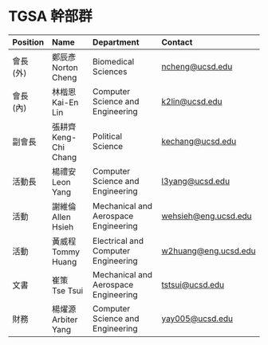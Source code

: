 # TGSA 幹部群


| Position | Name                      | Department                           |  Contact          |
| :---     | :---                      | :---                                 | :---              |
| 會長 (外) | 鄭辰彥<br> Norton Cheng   | Biomedical Sciences                  | ncheng@ucsd.edu   |
| 會長 (內) | 林楷恩<br> Kai-En Lin     | Computer Science and Engineering     | k2lin@ucsd.edu    |
| 副會長    | 張耕齊<br> Keng-Chi Chang | Political Science                    | kechang@ucsd.edu  |
| 活動長    | 楊禮安<br> Leon Yang      | Computer Science and Engineering     | l3yang@ucsd.edu   |
| 活動      | 謝維倫<br> Allen Hsieh    | Mechanical and Aerospace Engineering | wehsieh@eng.ucsd.edu |
| 活動      | 黃威程<br> Tommy Huang    | Electrical and Computer Engineering  | w2huang@eng.ucsd.edu |
| 文書      | 崔策<br> Tse Tsui         | Mechanical and Aerospace Engineering | tstsui@ucsd.edu   |
| 財務      | 楊燿源<br> Arbiter Yang   | Computer Science and Engineering     | yay005@ucsd.edu   |
